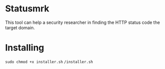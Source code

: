 # Statusmrk
This tool can help a security researcher in finding the HTTP status code the target domain.
# Installing 

`sudo chmod +x installer.sh`
`/installer.sh`
